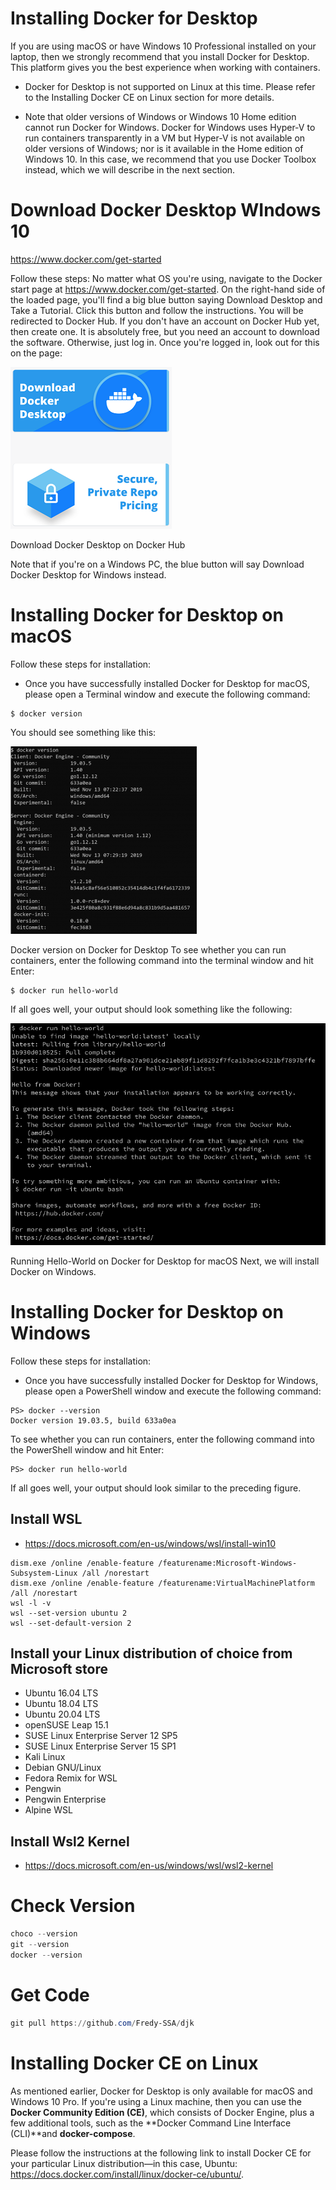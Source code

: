 #  Installing Docker for Desktop
If you are using macOS or have Windows 10 Professional installed on your laptop, then we strongly recommend that you install Docker for Desktop. This platform gives you the best experience when working with containers.


- Docker for Desktop is not supported on Linux at this time. Please refer to the Installing Docker CE on Linux section for more details.

- Note that older versions of Windows or Windows 10 Home edition cannot run Docker for Windows. Docker for Windows uses Hyper-V to run containers transparently in a VM but Hyper-V is not available on older versions of Windows; nor is it available in the Home edition of Windows 10. In this case, we recommend that you use Docker Toolbox instead, which we will describe in the next section.

# Download Docker Desktop WIndows 10
 https://www.docker.com/get-started

 Follow these steps:
No matter what OS you're using, navigate to the Docker start page at https://www.docker.com/get-started.
On the right-hand side of the loaded page, you'll find a big blue button saying Download Desktop and Take a Tutorial. Click this button and follow the instructions. You will be redirected to Docker Hub. If you don't have an account on Docker Hub yet, then create one. It is absolutely free, but you need an account to download the software. Otherwise, just log in.
Once you're logged in, look out for this on the page:

![id](./img/L01-ID-p1.png)


Download Docker Desktop on Docker Hub


Note that if you're on a Windows PC, the blue button will say Download Docker Desktop for Windows instead.

# Installing Docker for Desktop on macOS
Follow these steps for installation:

- Once you have successfully installed Docker for Desktop for macOS, please open a Terminal window and execute the following command:
```
$ docker version
```
You should see something like this:

![id](./img/L01-ID-p2.png)


Docker version on Docker for Desktop
To see whether you can run containers, enter the following command into the terminal window and hit Enter:
```
$ docker run hello-world
```
If all goes well, your output should look something like the following:

![id](./img/L01-ID-p3.png)

Running Hello-World on Docker for Desktop for macOS
Next, we will install Docker on Windows.

# Installing Docker for Desktop on Windows
Follow these steps for installation:

- Once you have successfully installed Docker for Desktop for Windows, please open a PowerShell window and execute the following command:
```
PS> docker --version
Docker version 19.03.5, build 633a0ea
```
To see whether you can run containers, enter the following command into the PowerShell window and hit Enter:
```
PS> docker run hello-world
```

If all goes well, your output should look similar to the preceding figure.

## Install WSL

- https://docs.microsoft.com/en-us/windows/wsl/install-win10

```
dism.exe /online /enable-feature /featurename:Microsoft-Windows-Subsystem-Linux /all /norestart
dism.exe /online /enable-feature /featurename:VirtualMachinePlatform /all /norestart
wsl -l -v
wsl --set-version ubuntu 2
wsl --set-default-version 2
```
## Install your Linux distribution of choice from Microsoft store

- Ubuntu 16.04 LTS
- Ubuntu 18.04 LTS
- Ubuntu 20.04 LTS
- openSUSE Leap 15.1
- SUSE Linux Enterprise Server 12 SP5
- SUSE Linux Enterprise Server 15 SP1
- Kali Linux
- Debian GNU/Linux
- Fedora Remix for WSL
- Pengwin
- Pengwin Enterprise
- Alpine WSL



## Install Wsl2 Kernel
- https://docs.microsoft.com/en-us/windows/wsl/wsl2-kernel

# Check Version


```powershell
choco --version
git --version
docker --version
```

# Get Code

```powershell
git pull https://github.com/Fredy-SSA/djk
```



# Installing Docker CE on Linux

As mentioned earlier, Docker for Desktop is only available for macOS and Windows 10 Pro. If you're using a Linux machine, then you can use the **Docker Community Edition (CE)**, which consists of Docker Engine, plus a few additional tools, such as the **Docker Command Line Interface (CLI)**and **docker-compose**.

Please follow the instructions at the following link to install Docker CE for your particular Linux distribution—in this case, Ubuntu: https://docs.docker.com/install/linux/docker-ce/ubuntu/.
